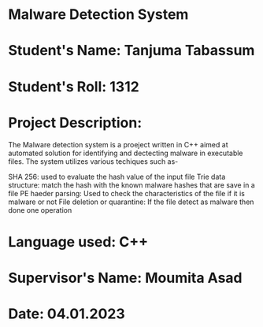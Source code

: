 # Malware Detection System
# Student's Name: Tanjuma Tabassum
# Student's Roll: 1312
# Project Description:
The Malware detection system is a proeject written in C++ aimed at automated solution for identifying and dectecting malware in executable files. The system utilizes various techiques such as-

SHA 256: used to evaluate the hash value of the input file
Trie data structure: match the hash with the known malware hashes that are save in a file
PE haeder parsing: Used to check the characteristics of the file if it is malware or not
File deletion or quarantine: If the file detect as malware then done one operation
# Language used: C++
# Supervisor's Name: Moumita Asad
# Date: 04.01.2023

